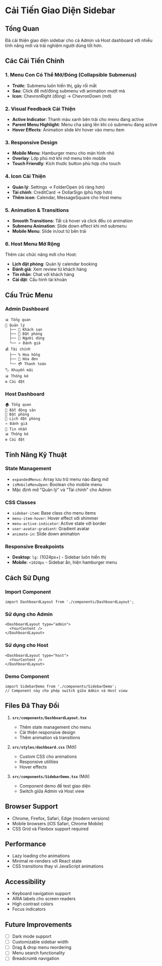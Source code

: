 # Cải Tiến Giao Diện Sidebar

## Tổng Quan
Đã cải thiện giao diện sidebar cho cả Admin và Host dashboard với nhiều tính năng mới và trải nghiệm người dùng tốt hơn.

## Các Cải Tiến Chính

### 1. Menu Con Có Thể Mở/Đóng (Collapsible Submenus)
- **Trước**: Submenu luôn hiển thị, gây rối mắt
- **Sau**: Click để mở/đóng submenu với animation mượt mà
- **Icon**: ChevronRight (đóng) → ChevronDown (mở)

### 2. Visual Feedback Cải Thiện
- **Active Indicator**: Thanh màu xanh bên trái cho menu đang active
- **Parent Menu Highlight**: Menu cha sáng lên khi có submenu đang active
- **Hover Effects**: Animation slide khi hover vào menu item

### 3. Responsive Design
- **Mobile Menu**: Hamburger menu cho màn hình nhỏ
- **Overlay**: Lớp phủ mờ khi mở menu trên mobile
- **Touch Friendly**: Kích thước button phù hợp cho touch

### 4. Icon Cải Thiện
- **Quản lý**: Settings → FolderOpen (rõ ràng hơn)
- **Tài chính**: CreditCard → DollarSign (phù hợp hơn)
- **Thêm icon**: Calendar, MessageSquare cho Host menu

### 5. Animation & Transitions
- **Smooth Transitions**: Tất cả hover và click đều có animation
- **Submenu Animation**: Slide down effect khi mở submenu
- **Mobile Menu**: Slide in/out từ bên trái

### 6. Host Menu Mở Rộng
Thêm các chức năng mới cho Host:
- **Lịch đặt phòng**: Quản lý calendar booking
- **Đánh giá**: Xem review từ khách hàng
- **Tin nhắn**: Chat với khách hàng
- **Cài đặt**: Cấu hình tài khoản

## Cấu Trúc Menu

### Admin Dashboard
```
📊 Tổng quan
📁 Quản lý
  ├── 🏨 Khách sạn
  ├── 📖 Đặt phòng
  ├── 👥 Người dùng
  └── ⭐ Đánh giá
💰 Tài chính
  ├── % Hoa hồng
  ├── 📄 Hóa đơn
  └── 💳 Thanh toán
🏷️ Khuyến mãi
📊 Thống kê
⚙️ Cài đặt
```

### Host Dashboard
```
🏠 Tổng quan
🏨 Bất động sản
📖 Đặt phòng
📅 Lịch đặt phòng
⭐ Đánh giá
💬 Tin nhắn
📊 Thống kê
⚙️ Cài đặt
```

## Tính Năng Kỹ Thuật

### State Management
- `expandedMenus`: Array lưu trữ menu nào đang mở
- `isMobileMenuOpen`: Boolean cho mobile menu
- Mặc định mở "Quản lý" và "Tài chính" cho Admin

### CSS Classes
- `sidebar-item`: Base class cho menu items
- `menu-item-hover`: Hover effect với shimmer
- `menu-active-indicator`: Active state với border
- `user-avatar-gradient`: Gradient avatar
- `animate-in`: Slide down animation

### Responsive Breakpoints
- **Desktop**: `lg:` (1024px+) - Sidebar luôn hiển thị
- **Mobile**: `<1024px` - Sidebar ẩn, hiện hamburger menu

## Cách Sử Dụng

### Import Component
```tsx
import DashboardLayout from './components/DashboardLayout';
```

### Sử dụng cho Admin
```tsx
<DashboardLayout type="admin">
  <YourContent />
</DashboardLayout>
```

### Sử dụng cho Host
```tsx
<DashboardLayout type="host">
  <YourContent />
</DashboardLayout>
```

### Demo Component
```tsx
import SidebarDemo from './components/SidebarDemo';
// Component này cho phép switch giữa Admin và Host view
```

## Files Đã Thay Đổi

1. **`src/components/DashboardLayout.tsx`**
   - Thêm state management cho menu
   - Cải thiện responsive design
   - Thêm animation và transitions

2. **`src/styles/dashboard.css`** (Mới)
   - Custom CSS cho animations
   - Responsive utilities
   - Hover effects

3. **`src/components/SidebarDemo.tsx`** (Mới)
   - Component demo để test giao diện
   - Switch giữa Admin và Host view

## Browser Support
- Chrome, Firefox, Safari, Edge (modern versions)
- Mobile browsers (iOS Safari, Chrome Mobile)
- CSS Grid và Flexbox support required

## Performance
- Lazy loading cho animations
- Minimal re-renders với React state
- CSS transitions thay vì JavaScript animations

## Accessibility
- Keyboard navigation support
- ARIA labels cho screen readers
- High contrast colors
- Focus indicators

## Future Improvements
- [ ] Dark mode support
- [ ] Customizable sidebar width
- [ ] Drag & drop menu reordering
- [ ] Menu search functionality
- [ ] Breadcrumb navigation 